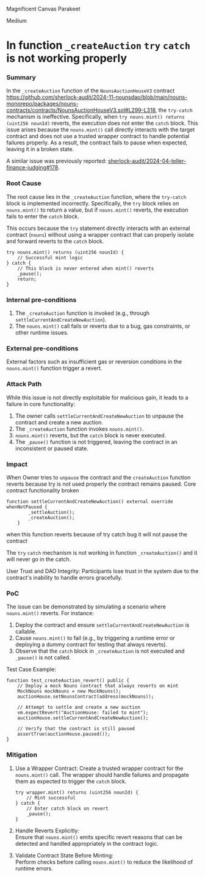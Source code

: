 Magnificent Canvas Parakeet

Medium

# In function `_createAuction`  `try` `catch` is not working properly

### Summary

In the `_createAuction` function of the `NounsAuctionHouseV3` contract https://github.com/sherlock-audit/2024-11-nounsdao/blob/main/nouns-monorepo/packages/nouns-contracts/contracts/NounsAuctionHouseV3.sol#L299-L318, the `try-catch` mechanism is ineffective. Specifically, when `try nouns.mint() returns (uint256 nounId)` reverts, the execution does not enter the `catch` block. This issue arises because the `nouns.mint()` call directly interacts with the target contract and does not use a trusted wrapper contract to handle potential failures properly. As a result, the contract fails to pause when expected, leaving it in a broken state.  

A similar issue was previously reported: [sherlock-audit/2024-04-teller-finance-judging#178](https://github.com/sherlock-audit/2024-04-teller-finance-judging/issues/178).  

### Root Cause
The root cause lies in the `_createAuction` function, where the `try-catch` block is implemented incorrectly. Specifically, the `try` block relies on `nouns.mint()` to return a value, but if `nouns.mint()` reverts, the execution fails to enter the `catch` block.  

This occurs because the `try` statement directly interacts with an external contract (`nouns`) without using a wrapper contract that can properly isolate and forward reverts to the `catch` block.  

```solidity
try nouns.mint() returns (uint256 nounId) {
    // Successful mint logic
} catch {
    // This block is never entered when mint() reverts
    _pause();
    return;
}
```


### Internal pre-conditions

1. The `_createAuction` function is invoked (e.g., through `settleCurrentAndCreateNewAuction`).  
2. The `nouns.mint()` call fails or reverts due to a bug, gas constraints, or other runtime issues.

### External pre-conditions

 External factors such as insufficient gas or reversion conditions in the `nouns.mint()` function trigger a revert.

### Attack Path

While this issue is not directly exploitable for malicious gain, it leads to a failure in core functionality:  
1. The owner calls `settleCurrentAndCreateNewAuction` to unpause the contract and create a new auction.  
2. The `_createAuction` function invokes `nouns.mint()`.  
3. `nouns.mint()` reverts, but the `catch` block is never executed.  
4. The `_pause()` function is not triggered, leaving the contract in an inconsistent or paused state.  

### Impact

When Owner tries to `unpause` the contract and the `createAuction` function reverts because try is not used properly the contract remains paused.
Core contract functionality broken

```solidity
function settleCurrentAndCreateNewAuction() external override whenNotPaused {
        _settleAuction();
        _createAuction();
    }
```
when this function reverts because of try catch bug it will not pause the contract 

The `try` `catch` mechanism is not working in function  `_createAuction()` and it will never go in the catch.

User Trust and DAO Integrity: Participants lose trust in the system due to the contract's inability to handle errors gracefully.  


### PoC

The issue can be demonstrated by simulating a scenario where `nouns.mint()` reverts. For instance:  
1. Deploy the contract and ensure `settleCurrentAndCreateNewAuction` is callable.  
2. Cause `nouns.mint()` to fail (e.g., by triggering a runtime error or deploying a dummy contract for testing that always reverts).  
3. Observe that the `catch` block in `_createAuction` is not executed and `_pause()` is not called.  

Test Case Example:  
```solidity
function test_createAuction_revert() public {
    // Deploy a mock Nouns contract that always reverts on mint
    MockNouns mockNouns = new MockNouns();
    auctionHouse.setNounsContract(address(mockNouns));

    // Attempt to settle and create a new auction
    vm.expectRevert("AuctionHouse: failed to mint");
    auctionHouse.settleCurrentAndCreateNewAuction();
    
    // Verify that the contract is still paused
    assertTrue(auctionHouse.paused());
}
```

### Mitigation

1. Use a Wrapper Contract: 
   Create a trusted wrapper contract for the `nouns.mint()` call. The wrapper should handle failures and propagate them as expected to trigger the `catch` block.  
   ```solidity
   try wrapper.mint() returns (uint256 nounId) {
       // Mint successful
   } catch {
       // Enter catch block on revert
       _pause();
   }
   ```

2. Handle Reverts Explicitly:  
   Ensure that `nouns.mint()` emits specific revert reasons that can be detected and handled appropriately in the contract logic.  

3. Validate Contract State Before Minting:  
   Perform checks before calling `nouns.mint()` to reduce the likelihood of runtime errors.  
